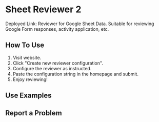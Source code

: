 # Sheet Reviewer 2
Deployed Link:
Reviewer for Google Sheet Data. Suitable for reviewing Google Form responses, activity application, etc.
## How To Use 
1. Visit website.
2. Click "Create new reviewer configuration".
3. Configure the reviewer as instructed.
4. Paste the configuration string in the homepage and submit.
5. Enjoy reviewing!
## Use Examples
## Report a Problem
